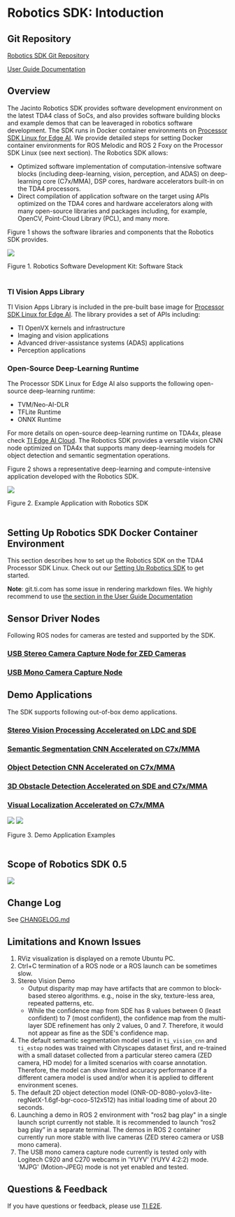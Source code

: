 Robotics SDK: Intoduction
=========================
## Git Repository

[Robotics SDK Git Repository](https://git.ti.com/cgit/processor-sdk-vision/jacinto_ros_perception/about/)

[User Guide Documentation](https://software-dl.ti.com/jacinto7/esd/robotics-sdk/00_05_00_05/docs/index.html)
## Overview

The Jacinto Robotics SDK provides software development environment on the latest TDA4 class of SoCs, and also provides software building blocks and example demos that can be leaveraged in robotics software development. The SDK runs in Docker container environments on [Processor SDK Linux for Edge AI](https://www.ti.com/tool/download/PROCESSOR-SDK-LINUX-SK-TDA4VM#release-notes/08.00.01.10). We provide detailed steps for setting Docker container environments for ROS Melodic and ROS 2 Foxy on the Processor SDK Linux (see next section). The Robotics SDK allows:

* Optimized software implementation of computation-intensive software blocks (including deep-learning, vision, perception, and ADAS) on deep-learning core (C7x/MMA), DSP cores, hardware accelerators built-in on the TDA4 processors.
* Direct compilation of application software on the target using APIs optimized on the TDA4 cores and hardware accelerators along with many open-source libraries and packages including, for example, OpenCV, Point-Cloud Library (PCL), and many more.

Figure 1 shows the software libraries and components that the Robotics SDK provides.

![](docker/docs/tiovx_ros_sw_stack.png)
 <figcaption>Figure 1. Robotics Software Development Kit: Software Stack </figcaption>
 <br />

### TI Vision Apps Library
TI Vision Apps Library is included in the pre-built base image for [Processor SDK Linux for Edge AI](https://www.ti.com/tool/download/PROCESSOR-SDK-LINUX-SK-TDA4VM#release-notes/08.00.01.10). The library provides a set of APIs including:

* TI OpenVX kernels and infrastructure
* Imaging and vision applications
* Advanced driver-assistance systems (ADAS) applications
* Perception applications

### Open-Source Deep-Learning Runtime
The Processor SDK Linux for Edge AI also supports the following open-source deep-learning runtime:
* TVM/Neo-AI-DLR
* TFLite Runtime
* ONNX Runtime

For more details on open-source deep-learning runtime on TDA4x, please check [TI Edge AI Cloud](https://dev.ti.com/edgeai/). The Robotics SDK provides a versatile vision CNN node optimized on TDA4x that supports many deep-learning models for object detection and semantic segmentation operations.

Figure 2 shows a representative deep-learning and compute-intensive application developed with the Robotics SDK.

![](docker/docs/tiovx_ros_demo_diagram.svg)
<figcaption>Figure 2. Example Application with Robotics SDK </figcaption>
<br />

## Setting Up Robotics SDK Docker Container Environment

This section describes how to set up the Robotics SDK on the TDA4 Processor SDK Linux. Check out our [Setting Up Robotics SDK](docker/README.md) to get started.

**Note**: git.ti.com has some issue in rendering markdown files. We highly recommend to use [the section in the User Guide Documentation](https://software-dl.ti.com/jacinto7/esd/robotics-sdk/00_05_00_05/docs/source/docker/README.html#setting-up-robotics-kit-environment)

## Sensor Driver Nodes

Following ROS nodes for cameras are tested and supported by the SDK.

### [USB Stereo Camera Capture Node for ZED Cameras](ros1/drivers/zed_capture/README.md)

### [USB Mono Camera Capture Node](ros1/drivers/mono_capture/README.md)

## Demo Applications

The SDK supports following out-of-box demo applications.

### [Stereo Vision Processing Accelerated on LDC and SDE](ros1/nodes/ti_sde/README.md)

### [Semantic Segmentation CNN Accelerated on C7x/MMA](ros1/nodes/ti_vision_cnn/README.md)

### [Object Detection CNN Accelerated on C7x/MMA](ros1/nodes/ti_vision_cnn/README_objdet.md)

### [3D Obstacle Detection Accelerated on SDE and C7x/MMA](ros1/nodes/ti_estop/README.md)

### [Visual Localization Accelerated on C7x/MMA](ros1/nodes/ti_vl/README.md)

![](ros1/nodes/ti_vision_cnn/docs/objdet_rviz.png)
![](ros1/nodes/ti_estop/docs/estop_rviz.png)

<figcaption>Figure 3. Demo Application Examples </figcaption>
<br />

## Scope of Robotics SDK 0.5

![](docker/docs/scope_of_release_00_05_00.png)

## Change Log
See [CHANGELOG.md](CHANGELOG.md)
## Limitations and Known Issues

1. RViz visualization is displayed on a remote Ubuntu PC.
2. Ctrl+C termination of a ROS node or a ROS launch can be sometimes slow.
3. Stereo Vision Demo
    * Output disparity map may have artifacts that are common to block-based stereo algorithms. e.g., noise in the sky, texture-less area, repeated patterns, etc.
    * While the confidence map from SDE has 8 values between 0 (least confident) to 7 (most confident), the confidence map from the multi-layer SDE refinement has only 2 values, 0 and 7. Therefore, it would not appear as fine as the SDE's confidence map.
4. The default semantic segmentation model used in `ti_vision_cnn` and `ti_estop` nodes was trained with Cityscapes dataset first, and  re-trained with a small dataset collected from a particular stereo camera (ZED camera, HD mode) for a limited scenarios with coarse annotation. Therefore, the model can show limited accuracy performance if a different camera model is used and/or when it is applied to different environment scenes.
5. The default 2D object detection model (ONR-OD-8080-yolov3-lite-regNetX-1.6gf-bgr-coco-512x512) has initial loading time of about 20 seconds.
6. Launching a demo in ROS 2 environment with "ros2 bag play" in a single launch script currently not stable. It is recommended to launch “ros2 bag play” in a separate terminal. The demos in ROS 2 container currently run more stable with live cameras (ZED stereo camera or USB mono camera).
7. The USB mono camera capture node currently is tested only with Logitech C920 and C270 webcams in 'YUYV' (YUYV 4:2:2) mode. 'MJPG' (Motion-JPEG) mode is not yet enabled and tested.

## Questions & Feedback

If you have questions or feedback, please use [TI E2E](https://e2e.ti.com/support/processors).
